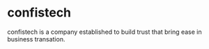 # confistech
confistech is a company established to build trust that bring ease in business transation.
